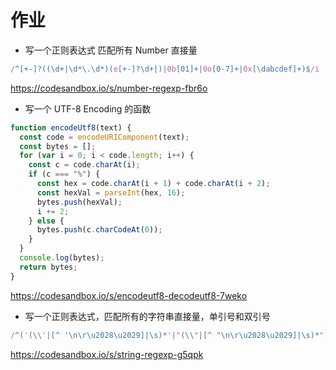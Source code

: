 # 作业





- 写一个正则表达式 匹配所有 Number 直接量
```js
/^[+-]?((\d+|\d*\.\d*)(e[+-]?\d+|)|0b[01]+|0o[0-7]+|0x[\dabcdef]+)$/i
```
https://codesandbox.io/s/number-regexp-fbr6o


- 写一个 UTF-8 Encoding 的函数
```js
function encodeUtf8(text) {
  const code = encodeURIComponent(text);
  const bytes = [];
  for (var i = 0; i < code.length; i++) {
    const c = code.charAt(i);
    if (c === "%") {
      const hex = code.charAt(i + 1) + code.charAt(i + 2);
      const hexVal = parseInt(hex, 16);
      bytes.push(hexVal);
      i += 2;
    } else {
      bytes.push(c.charCodeAt(0));
    }
  }
  console.log(bytes);
  return bytes;
}

```
https://codesandbox.io/s/encodeutf8-decodeutf8-7weko


- 写一个正则表达式，匹配所有的字符串直接量，单引号和双引号
```js
/^('(\\'|[^ '\n\r\u2028\u2029]|\s)*'|"(\\"|[^ "\n\r\u2028\u2029]|\s)*")$/i
```
https://codesandbox.io/s/string-regexp-g5qpk
